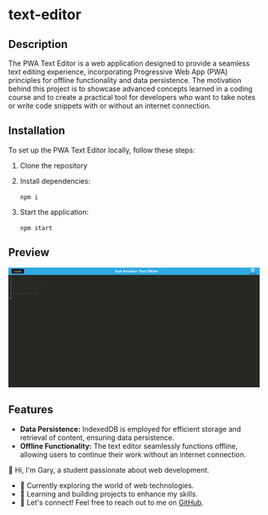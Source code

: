 # text-editor

## Description

The PWA Text Editor is a web application designed to provide a seamless text editing experience, incorporating Progressive Web App (PWA) principles for offline functionality and data persistence. The motivation behind this project is to showcase advanced concepts learned in a coding course and to create a practical tool for developers who want to take notes or write code snippets with or without an internet connection.

## Installation

To set up the PWA Text Editor locally, follow these steps:

1. Clone the repository

2. Install dependencies:

    `npm i`

3. Start the application:

    `npm start`

## Preview 

![Preview](./assets/images/Screenshot.png)


## Features

- **Data Persistence:** IndexedDB is employed for efficient storage and retrieval of content, ensuring data persistence.
- **Offline Functionality:** The text editor seamlessly functions offline, allowing users to continue their work without an internet connection.

👋 Hi, I'm Gary, a student passionate about web development.

- 🔭 Currently exploring the world of web technologies.
- 🌱 Learning and building projects to enhance my skills.
- 💬 Let's connect! Feel free to reach out to me on [GitHub](https://github.com/garym636).